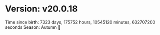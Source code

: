 # Version: v20.0.18
Time since birth: 7323 days, 175752 hours, 10545120 minutes, 632707200 seconds
Season: Autumn 🍁
